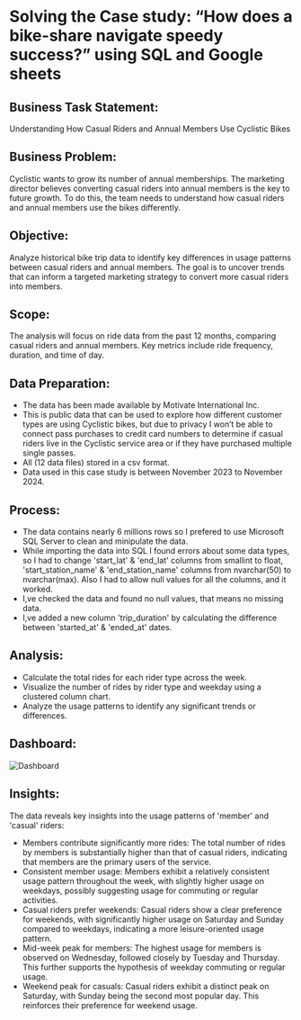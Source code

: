 # Solving the Case study: “How does a bike-share navigate speedy success?” using SQL and Google sheets
## Business Task Statement:
Understanding How Casual Riders and Annual Members Use Cyclistic Bikes
## Business Problem:  
Cyclistic wants to grow its number of annual memberships. The marketing director believes converting casual riders into annual members is the key to future growth. To do this, the team needs to understand how casual riders and annual members use the bikes differently.
## Objective:  
Analyze historical bike trip data to identify key differences in usage patterns between casual riders and annual members. The goal is to uncover trends that can inform a targeted marketing strategy to convert more casual riders into members.
## Scope:  
The analysis will focus on ride data from the past 12 months, comparing casual riders and annual members. Key metrics include ride frequency, duration,  and time of day.
## Data Preparation:
* The data has been made available by Motivate International Inc.
* This is public data that can be used to explore how different customer types are using Cyclistic bikes, but due to privacy I won’t be able to connect pass purchases to credit card numbers to determine if casual riders live in the Cyclistic service area or if they have purchased multiple single passes.
* All (12 data files) stored in a csv format.
* Data used in this case study is between November 2023 to November 2024.
## Process:
* The data contains nearly 6 millions rows so I prefered to use Microsoft SQL Server to clean and minipulate the data.
* While importing the data into SQL I found errors about some data types, so I had to change 'start_lat' & 'end_lat' columns from smallint to float, 'start_station_name' & 'end_station_name' columns from nvarchar(50) to nvarchar(max). Also I had to allow null values for all the columns, and it worked.
* I,ve checked the data and found no null values, that means no missing data.
* I,ve added a new column 'trip_duration' by calculating the difference between 'started_at' & 'ended_at' dates.
## Analysis:
* Calculate the total rides for each rider type across the week.
* Visualize the number of rides by rider type and weekday using a clustered column chart.
* Analyze the usage patterns to identify any significant trends or differences.
## Dashboard:
![Dashboard](https://github.com/user-attachments/assets/93335cd2-55dd-4e7a-9a6a-1d2f2bfc417d)
## Insights:
The data reveals key insights into the usage patterns of 'member' and 'casual' riders:
* Members contribute significantly more rides: The total number of rides by members is substantially higher than that of casual riders, indicating that members are the primary users of the service.
* Consistent member usage: Members exhibit a relatively consistent usage pattern throughout the week, with slightly higher usage on weekdays, possibly suggesting usage for commuting or regular activities.
* Casual riders prefer weekends: Casual riders show a clear preference for weekends, with significantly higher usage on Saturday and Sunday compared to weekdays, indicating a more leisure-oriented usage pattern.
* Mid-week peak for members: The highest usage for members is observed on Wednesday, followed closely by Tuesday and Thursday. This further supports the hypothesis of weekday commuting or regular usage.
* Weekend peak for casuals: Casual riders exhibit a distinct peak on Saturday, with Sunday being the second most popular day. This reinforces their preference for weekend usage.




  



